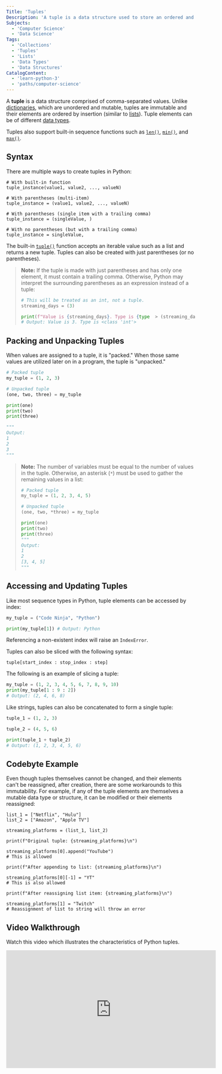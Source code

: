 ```yaml
---
Title: 'Tuples'
Description: 'A tuple is a data structure used to store an ordered and immutable collection of objects.'
Subjects:
  - 'Computer Science'
  - 'Data Science'
Tags:
  - 'Collections'
  - 'Tuples'
  - 'Lists'
  - 'Data Types'
  - 'Data Structures'
CatalogContent:
  - 'learn-python-3'
  - 'paths/computer-science'
---
```


A **tuple** is a data structure comprised of comma-separated values. Unlike [dictionaries](https://www.codecademy.com/resources/docs/python/dictionaries), which are unordered and mutable, tuples are immutable and their elements are ordered by insertion (similar to [lists](https://www.codecademy.com/resources/docs/python/lists)). Tuple elements can be of different [data types](https://www.codecademy.com/resources/docs/python/data-types).

Tuples also support built-in sequence functions such as [`len()`](https://www.codecademy.com/resources/docs/python/built-in-functions/len), [`min()`](https://www.codecademy.com/resources/docs/python/built-in-functions/min), and [`max()`](https://www.codecademy.com/resources/docs/python/built-in-functions/max).

## Syntax

There are multiple ways to create tuples in Python:

```pseudo
# With built-in function
tuple_instance(value1, value2, ..., valueN)

# With parentheses (multi-item)
tuple_instance = (value1, value2, ..., valueN)

# With parentheses (single item with a trailing comma)
tuple_instance = (singleValue, )

# With no parentheses (but with a trailing comma)
tuple_instance = singleValue,
```

The built-in [`tuple()`](https://www.codecademy.com/resources/docs/python/built-in-functions/tuple) function accepts an iterable value such as a list and returns a new tuple. Tuples can also be created with just parentheses (or no parentheses).

> **Note:** If the tuple is made with just parentheses and has only one element, it must contain a trailing comma. Otherwise, Python may interpret the surrounding parentheses as an expression instead of a tuple:
>
> ```py
> # This will be treated as an int, not a tuple.
> streaming_days = (3)
>
> print(f"Value is {streaming_days}. Type is {type  > (streaming_days)}")
> # Output: Value is 3. Type is <class 'int'>
> ```

## Packing and Unpacking Tuples

When values are assigned to a tuple, it is "packed." When those same values are utilized later on in a program, the tuple is "unpacked."

```py
# Packed tuple
my_tuple = (1, 2, 3)

# Unpacked tuple
(one, two, three) = my_tuple

print(one)
print(two)
print(three)

"""
Output:
1
2
3
"""
```

> **Note:** The number of variables must be equal to the number of values in the tuple. Otherwise, an asterisk (`*`) must be used to gather the remaining values in a list:
>
> ```py
> # Packed tuple
> my_tuple = (1, 2, 3, 4, 5)
>
> # Unpacked tuple
> (one, two, *three) = my_tuple
>
> print(one)
> print(two)
> print(three)
> """
> Output:
> 1
> 2
> [3, 4, 5]
> """
> ```

## Accessing and Updating Tuples

Like most sequence types in Python, tuple elements can be accessed by index:

```py
my_tuple = ("Code Ninja", "Python")

print(my_tuple[1]) # Output: Python
```

Referencing a non-existent index will raise an `IndexError`.

Tuples can also be sliced with the following syntax:

```pseudo
tuple[start_index : stop_index : step]
```

The following is an example of slicing a tuple:

```py
my_tuple = (1, 2, 3, 4, 5, 6, 7, 8, 9, 10)
print(my_tuple[1 : 9 : 2])
# Output: (2, 4, 6, 8)
```

Like strings, tuples can also be concatenated to form a single tuple:

```py
tuple_1 = (1, 2, 3)

tuple_2 = (4, 5, 6)

print(tuple_1 + tuple_2)
# Output: (1, 2, 3, 4, 5, 6)
```

## Codebyte Example

Even though tuples themselves cannot be changed, and their elements can't be reassigned, after creation, there are some workarounds to this immutability. For example, if any of the tuple elements are themselves a mutable data type or structure, it can be modified or their elements reassigned:

```codebyte/python
list_1 = ["Netflix", "Hulu"]
list_2 = ["Amazon", "Apple TV"]

streaming_platforms = (list_1, list_2)

print(f"Original tuple: {streaming_platforms}\n")

streaming_platforms[0].append("YouTube")
# This is allowed

print(f"After appending to list: {streaming_platforms}\n")

streaming_platforms[0][-1] = "YT"
# This is also allowed

print(f"After reassigning list item: {streaming_platforms}\n")

streaming_platforms[1] = "Twitch"
# Reassignment of list to string will throw an error
```

## Video Walkthrough

Watch this video which illustrates the characteristics of Python tuples.

<iframe width="560" height="315" src="https://www.youtube.com/embed/qM7Iz_DRDH8" title="YouTube video player" frameborder="0" allow="accelerometer; autoplay; clipboard-write; encrypted-media; gyroscope; picture-in-picture; web-share" allowfullscreen></iframe>
